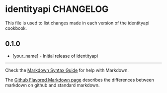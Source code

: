 identityapi CHANGELOG
=====================

This file is used to list changes made in each version of the identityapi cookbook.

0.1.0
-----
- [your_name] - Initial release of identityapi

- - -
Check the [Markdown Syntax Guide](http://daringfireball.net/projects/markdown/syntax) for help with Markdown.

The [Github Flavored Markdown page](http://github.github.com/github-flavored-markdown/) describes the differences between markdown on github and standard markdown.

